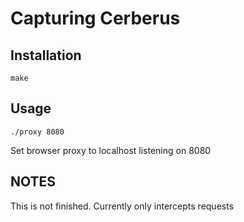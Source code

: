 # Capturing Cerberus

## Installation

```
make
```

## Usage

```
./proxy 8080
```

Set browser proxy to localhost listening on 8080

## NOTES

This is not finished.  Currently only intercepts requests
